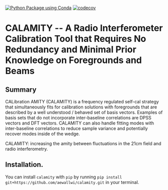 [![Python Package using Conda](https://github.com/aewallwi/calamity/actions/workflows/ci.yml/badge.svg)](https://github.com/aewallwi/calamity/actions/workflows/ci.yml)
[![codecov](https://codecov.io/gh/aewallwi/calamity/branch/main/graph/badge.svg?token=CoPpmdXRmF)](https://codecov.io/gh/aewallwi/calamity)
# CALAMITY -- A Radio Interferometer Calibration Tool that Requires No Redundancy and Minimal Prior Knowledge on Foregrounds and Beams

## Summary
CALibration AMITY (CALAMITY) is a frequency regulated self-cal strategy that simultaneously fits for calibration solutions with foregrounds that are described by a well understood / behaved set of  basis vectors. Examples of basis sets that do not incorporate inter-baseline correlations are DPSS vectors and DFT vectors. CALAMITY can also handle fitting modes with inter-baseline correlations to reduce sample variance and potentially recover modes inside of the wedge.

CALAMITY: increasing the amity between fluctuations in the 21cm field and radio interferometry.

## Installation. 
You can install `calamity` with `pip` by running `pip install git+https://github.com/aewallwi/calamity.git` in your terminal.
